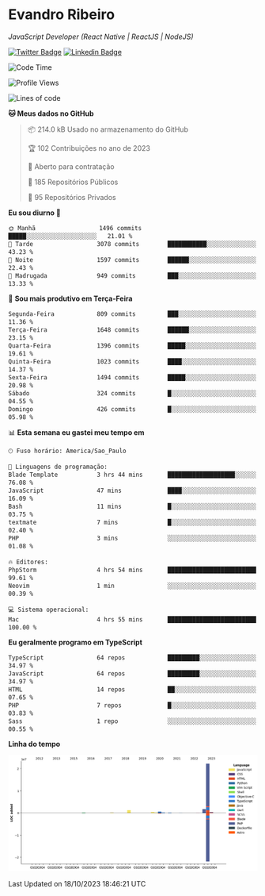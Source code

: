 # Evandro **Ribeiro**

*JavaScript Developer (React Native | ReactJS | NodeJS)*

[![Twitter Badge](https://img.shields.io/badge/-@ribeiroevandro-201B2D?style=flat-square&labelColor=201B2D&logo=twitter&logoColor=white&link=https://twitter.com/ribeiroevandro)](https://twitter.com/ribeiroevandro) 
[![Linkedin Badge](https://img.shields.io/badge/-Evandro%20Ribeiro-201B2D?style=flat-square&logo=Linkedin&logoColor=white&link=https://www.linkedin.com/in/ribeiroevandro)](https://www.linkedin.com/in/ribeiroevandro) 


<!--START_SECTION:waka-->
![Code Time](http://img.shields.io/badge/Code%20Time-3%2C462%20hrs%2053%20mins-blue)

![Profile Views](http://img.shields.io/badge/Visualizac%C3%B5es%20do%20perfil-0-blue)

![Lines of code](https://img.shields.io/badge/Desde%20o%20Hello%20World%20eu%20escrevi-27.6%20million%20linhas%20de%20c%C3%B3digo-blue)

**🐱 Meus dados no GitHub** 

> 📦 214.0 kB Usado no armazenamento do GitHub 
 > 
> 🏆 102 Contribuições no ano de 2023
 > 
> 💼 Aberto para contratação
 > 
> 📜 185 Repositórios Públicos 
 > 
> 🔑 95 Repositórios Privados 
 > 
**Eu sou diurno 🐤** 

```text
🌞 Manhã                  1496 commits        █████░░░░░░░░░░░░░░░░░░░░   21.01 % 
🌆 Tarde                  3078 commits        ███████████░░░░░░░░░░░░░░   43.23 % 
🌃 Noite                  1597 commits        ██████░░░░░░░░░░░░░░░░░░░   22.43 % 
🌙 Madrugada              949 commits         ███░░░░░░░░░░░░░░░░░░░░░░   13.33 % 
```
📅 **Sou mais produtivo em Terça-Feira** 

```text
Segunda-Feira            809 commits         ███░░░░░░░░░░░░░░░░░░░░░░   11.36 % 
Terça-Feira              1648 commits        ██████░░░░░░░░░░░░░░░░░░░   23.15 % 
Quarta-Feira             1396 commits        █████░░░░░░░░░░░░░░░░░░░░   19.61 % 
Quinta-Feira             1023 commits        ████░░░░░░░░░░░░░░░░░░░░░   14.37 % 
Sexta-Feira              1494 commits        █████░░░░░░░░░░░░░░░░░░░░   20.98 % 
Sábado                   324 commits         █░░░░░░░░░░░░░░░░░░░░░░░░   04.55 % 
Domingo                  426 commits         █░░░░░░░░░░░░░░░░░░░░░░░░   05.98 % 
```


📊 **Esta semana eu gastei meu tempo em** 

```text
🕑︎ Fuso horário: America/Sao_Paulo

💬 Linguagens de programação: 
Blade Template           3 hrs 44 mins       ███████████████████░░░░░░   76.08 % 
JavaScript               47 mins             ████░░░░░░░░░░░░░░░░░░░░░   16.09 % 
Bash                     11 mins             █░░░░░░░░░░░░░░░░░░░░░░░░   03.75 % 
textmate                 7 mins              █░░░░░░░░░░░░░░░░░░░░░░░░   02.40 % 
PHP                      3 mins              ░░░░░░░░░░░░░░░░░░░░░░░░░   01.08 % 

🔥 Editores: 
PhpStorm                 4 hrs 54 mins       █████████████████████████   99.61 % 
Neovim                   1 min               ░░░░░░░░░░░░░░░░░░░░░░░░░   00.39 % 

💻 Sistema operacional: 
Mac                      4 hrs 55 mins       █████████████████████████   100.00 % 
```

**Eu geralmente programo em TypeScript** 

```text
TypeScript               64 repos            █████████░░░░░░░░░░░░░░░░   34.97 % 
JavaScript               64 repos            █████████░░░░░░░░░░░░░░░░   34.97 % 
HTML                     14 repos            ██░░░░░░░░░░░░░░░░░░░░░░░   07.65 % 
PHP                      7 repos             █░░░░░░░░░░░░░░░░░░░░░░░░   03.83 % 
Sass                     1 repo              ░░░░░░░░░░░░░░░░░░░░░░░░░   00.55 % 
```



**Linha do tempo**

![Lines of Code chart](https://raw.githubusercontent.com/ribeiroevandro/ribeiroevandro/main/assets/bar_graph.png)


 Last Updated on 18/10/2023 18:46:21 UTC
<!--END_SECTION:waka-->
